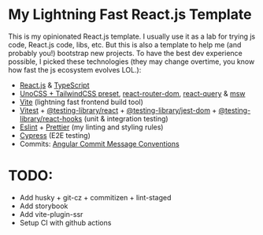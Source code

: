 # My Lightning Fast React.js Template

This is my opinionated React.js template. I usually use it as a lab for trying js code, React.js code, libs, etc. But this is also a template to help me (and probably you!) bootstrap new projects.
To have the best dev experience possible, I picked these technologies (they may change overtime, you know how fast the js ecosystem evolves LOL.):

- [React.js](https://reactjs.org) & [TypeScript](https://typescriptlang.org/)
- [UnoCSS + TailwindCSS preset](https://github.com/unocss/unocss), [react-router-dom](https://reactrouter.com/), [react-query](https://react-query.tanstack.com/) & [msw](https://mswjs.io/)
- [Vite](https://vitejs.dev/) (lightning fast frontend build tool)
- [Vitest](https://vitest.dev/) + [@testing-library/react](https://testing-library.com/docs/react-testing-library/intro) + [@testing-library/jest-dom](https://github.com/testing-library/jest-dom#table-of-contents) + [@testing-library/react-hooks](https://react-hooks-testing-library.com/usage/basic-hooks) (unit & integration testing)
- [Eslint](https://eslint.org/) + [Prettier](https://prettier.io/) (my linting and styling rules)
- [Cypress](https://cypress.io/) (E2E testing)
- Commits: [Angular Commit Message Conventions](https://github.com/angular/angular.js/blob/master/DEVELOPERS.md#-git-commit-guidelines)

# TODO:

- Add husky + git-cz + commitizen + lint-staged
- Add storybook
- Add vite-plugin-ssr
- Setup CI with github actions
